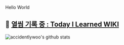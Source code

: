 Hello World

## :green_book: [열씸 기록 중 : Today I Learned WIKI](https://github.com/accidentlywoo/TIL)

![accidentlywoo's github stats](https://github-readme-stats.vercel.app/api?username=accidentlywoo&show_icons=true&theme=merko)
